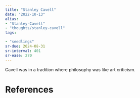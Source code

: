 ```yaml
---
title: "Stanley Cavell"
date: "2022-10-13"
alias:
- "Stanley-Cavell"
- "thoughts/stanley-cavell"
tags:

- "seedlings"
sr-due: 2024-08-31
sr-interval: 401
sr-ease: 270
---
```


Cavell was in a tradition where philosophy was like art criticism.

# References